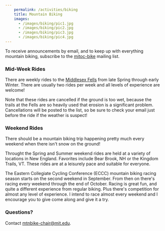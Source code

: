 ```yaml
---
    permalink: /activities/biking
    title: Mountain Biking
    images:
      - /images/biking/pic1.jpg
      - /images/biking/pic2.jpg
      - /images/biking/pic3.jpg
      - /images/biking/pic4.jpg
---
```


To receive announcements by email, and to keep up with everything mountain biking, subscribe to the [mitoc-bike](http://mailman.mit.edu/mailman/listinfo/mitoc-bike) mailing list.

### Mid-Week Rides

There are weekly rides to the [Middlesex Fells](http://www.fellsbiker.com) from late Spring through early Winter. There are usually two rides per week and all levels of experience are welcome!

Note that these rides are cancelled if the ground is too wet, because the trails at the Fells are so heavily used that erosion is a significant problem. Cancellations will be posted to the list, so be sure to check your email just before the ride if the weather is suspect!

### Weekend Rides

There should be a mountain biking trip happening pretty much every weekend when there isn't snow on the ground!

Throught the Spring and Summer weekend rides are held at a variety of locations in New England. Favorites include Bear Brook, NH or the Kingdom Trails, VT. These rides are at a leisurely pace and suitable for everyone.

The Eastern Collegiate Cycling Conference (ECCC) mountain biking racing season starts on the second weekend in September. From then on there's racing every weekend through the end of October. Racing is great fun, and quite a different experience from regular biking. Plus there's competition for almost any level of experience. I intend to race almost every weekend and I encourage you to give come along and give it a try.

### Questions?

Contact [mtnbike-chair@mit.edu](mailto:mtnbike-chair@mit.edu).
